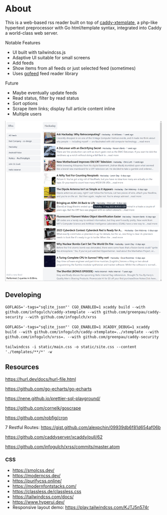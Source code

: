 # About

This is a web-based rss reader built on top of
[caddy-xtemplate](https://github.com/infogulch/caddy-xtemplate), a php-like
hypertext preprocessor with Go html/template syntax, integrated into Caddy a
world-class web server.

Notable Features

* UI built with tailwindcss.js
* Adaptive UI suitable for small screens
* Add feeds
* Show items from all feeds or just selected feed (sometimes)
* Uses [gofeed](github.com/mmcdole/gofeed) feed reader library

Future

* Maybe eventually update feeds
* Read status, filter by read status
* Sort options
* Scrape item links; display full article content inline
* Multiple users

![screenshot](screenshot.png)

## Developing

```
GOFLAGS='-tags="sqlite_json"' CGO_ENABLED=1 xcaddy build --with github.com/infogulch/caddy-xtemplate --with github.com/greenpau/caddy-security --with github.com/infogulch/xrss

GOFLAGS='-tags="sqlite_json"' CGO_ENABLED=1 XCADDY_DEBUG=1 xcaddy build --with github.com/infogulch/caddy-xtemplate=../xtemplate --with github.com/infogulch/xrss=. --with github.com/greenpau/caddy-security

tailwindcss -i static/main.css -o static/site.css --content './templates/**/*' -w
```

## Resources

https://hurl.dev/docs/hurl-file.html

https://github.com/go-echarts/go-echarts

https://nene.github.io/prettier-sql-playground/

https://github.com/cornelk/goscrape

https://github.com/robfig/cron

7 Restful Routes: https://gist.github.com/alexpchin/09939db6f81d654af06b

https://github.com/caddyserver/xcaddy/pull/62

https://github.com/infogulch/xrss/commits/master.atom

### CSS

* https://smolcss.dev/
* https://moderncss.dev/
* https://purifycss.online/
* https://modernfontstacks.com/
* https://classless.de/classless.css
* https://tailwindcss.com/docs/
* https://www.hyperui.dev/
* Responsive layout demo: https://play.tailwindcss.com/KJTJ5n574r
